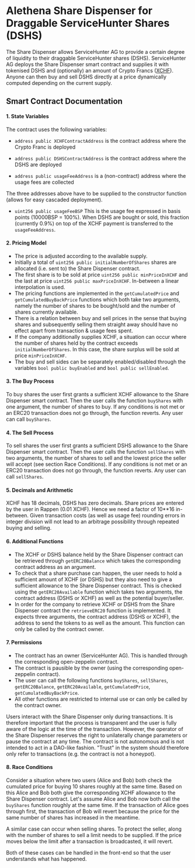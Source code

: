 # Alethena Share Dispenser for Draggable ServiceHunter Shares (DSHS)

The Share Dispenser allows ServiceHunter AG to provide a certain degree of liquidity to their draggable ServiceHunter shares (DSHS). ServiceHunter AG deploys the Share Dispenser smart contract and supplies it with tokenised DSHS and (optionally) an amount of Crypto Francs ([XCHF](https://www.swisscryptotokens.ch)). Anyone can then buy and sell DSHS directly at a price dynamically computed depending on the current supply.

## Smart Contract Documentation

#### 1. State Variables

The contract uses the following variables:

* `address public XCHFContractAddress` is the contract address where the Crypto Franc is deployed

* `address public DSHSContractAddress` is the contract address where the DSHS are deployed

* `address public usageFeeAddress` is a (non-contract) address where the usage fees are collected

The three addresses above have to be supplied to the constructor function (allows for easy cascaded deployment).

* `uint256 public usageFeeBSP` This is the usage fee expressed in basis points (10000BSP = 100%). When DSHS are bought or sold, this fraction (currently 0.9%) on top of the XCHF payment is transferred to the `usageFeeAddress`.

#### 2. Pricing Model

* The price is adjusted according to the available supply.
* Initially a total of `uint256 public initialNumberOfShares` shares are allocated (i.e. sent to) the Share Dispenser contract.
* The first share is to be sold at price `uint256 public minPriceInXCHF` and the last at price `uint256 public maxPriceInXCHF`. In-between a linear interpolation is used.
* The pricing functions are implemented in the `getCumulatedPrice` and `getCumulatedBuyBackPrice` functions which both take two arguments, namely the number of shares to be bought/sold and the number of shares currently available. 
* There is a relation between buy and sell prices in the sense that buying shares and subsequently selling them straight away should have no effect apart from transaction & usage fees spent.
* If the company additionally supplies XCHF, a situation can occur where the number of shares held by the contract exceeds `initialNumberOfShares`. In this case, the share surplus will be sold at price `minPriceInXCHF`.
* The buy and sell sides can be separately enabled/disabled through the variables `bool public buyEnabled` and `bool public sellEnabled`.

#### 3. The Buy Process

To buy shares the user first grants a sufficient XCHF allowance to the Share Dispenser smart contract. Then the user calls the function `buyShares` with one argument, the number of shares to buy. If any conditions is not met or an ERC20 transaction does not go through, the function reverts. Any user can call `buyShares`.

#### 4. The Sell Process

To sell shares the user first grants a sufficient DSHS allowance to the Share Dispenser smart contract. Then the user calls the function `sellShares` with two arguments, the number of shares to sell and the lowest price the seller will accept (see section Race Conditions). If any conditions is not met or an ERC20 transaction does not go through, the function reverts.
Any user can call `sellShares`.

#### 5. Decimals and Arithmetic

XCHF has 18 decimals, DSHS has zero decimals. Share prices are entered by the user in Rappen (0.01 XCHF). Hence we need a factor of 10**16 in-between. Given transaction costs (as well as usage fee) rounding errors in integer division will not lead to an arbitrage possibility through repeated buying and selling.

#### 6. Additional Functions

* The XCHF or DSHS balance held by the Share Dispenser contract can be retrieved through `getERC20Balance` which takes the corresponding contract address as an argument. 
* To check that a share purchase can happen, the user needs to hold a sufficient amount of XCHF (or DSHS) but they also need to give a sufficient allowance to the Share Dispenser contract. This is checked using the `getERC20Available` function which takes two arguments, the contract address (DSHS or XCHF) as well as the potential buyer/seller.
* In order for the company to retrieve XCHF or DSHS from the Share Dispenser contract the `retrieveERC20` function is implemented. It expects three arguments, the contract address (DSHS or XCHF), the address to send the tokens to as well as the amount. This function can only be called by the contract owner.

#### 7. Permissions

* The contract has an owner (ServiceHunter AG). This is handled through the corresponding open-zeppelin contract.
* The contract is pausible by the owner (using the corresponding open-zeppelin contract).
* The user can call the following functions `buyShares`, `sellShares`, `getERC20Balance`, `getERC20Available`, `getCumulatedPrice`, `getCumulatedBuyBackPrice`.
* All other functions are restricted to internal use or can only be called by the contract owner.

Users interact with the Share Dispenser only during transactions. It is therefore important that the process is transparent and the user is fully aware of the logic at the time of the transaction. However, the operator of the Share Dispenser reserves the right to unilaterally
change parameters or pause the contract at any time. The contract is not autonomous and is not intended to act in a DAO-like fashion. "Trust" in the system should therefore only refer to transactions (e.g. the contract is not a honeypot).

#### 8. Race Conditions

Consider a situation where two users (Alice and Bob) both check the cumulated price for buying 10 shares roughly at the same time. Based on this Alice and Bob both give the corresponding XCHF allowance to the Share Dispenser contract. Let's assume Alice and Bob now both call the `buyShares` function roughly at the same time. If the transaction of Alice goes through first, the transaction of Bob will revert because the price for the same number of shares has increased in the meantime. 

A similar case can occur when selling shares. To protect the seller, along with the number of shares to sell a limit needs to be supplied. If the price moves below the limit after a transaction is broadcasted, it will revert.

Both of these cases can be handled in the front-end so that the user understands what has happened.
